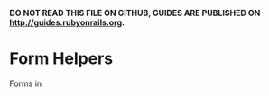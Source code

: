 **DO NOT READ THIS FILE ON GITHUB, GUIDES ARE PUBLISHED ON http://guides.rubyonrails.org.**

Form Helpers
============

Forms in